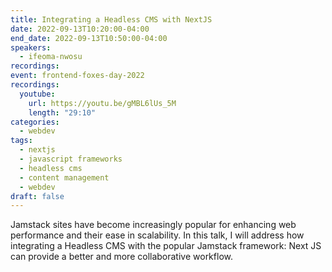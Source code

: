 ```yaml
---
title: Integrating a Headless CMS with NextJS
date: 2022-09-13T10:20:00-04:00
end_date: 2022-09-13T10:50:00-04:00
speakers:
  - ifeoma-nwosu
recordings:
event: frontend-foxes-day-2022
recordings:
  youtube:
    url: https://youtu.be/gMBL6lUs_5M
    length: "29:10"
categories:
  - webdev
tags:
  - nextjs
  - javascript frameworks
  - headless cms
  - content management
  - webdev
draft: false
---
```


Jamstack sites have become increasingly popular for enhancing web performance and their ease in scalability. In this talk, I will address how integrating a Headless CMS with the popular Jamstack framework: Next JS can provide a better and more collaborative workflow.
